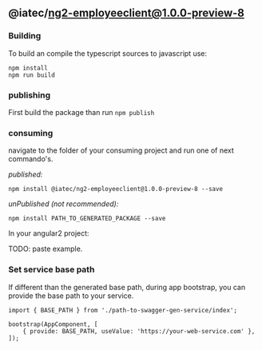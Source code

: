 ## @iatec/ng2-employeeclient@1.0.0-preview-8

### Building

To build an compile the typescript sources to javascript use:
```
npm install
npm run build
```

### publishing

First build the package than run ```npm publish```

### consuming

navigate to the folder of your consuming project and run one of next commando's.

_published:_

```
npm install @iatec/ng2-employeeclient@1.0.0-preview-8 --save
```

_unPublished (not recommended):_

```
npm install PATH_TO_GENERATED_PACKAGE --save
```

In your angular2 project:

TODO: paste example.

### Set service base path
If different than the generated base path, during app bootstrap, you can provide the base path to your service. 

```
import { BASE_PATH } from './path-to-swagger-gen-service/index';

bootstrap(AppComponent, [
    { provide: BASE_PATH, useValue: 'https://your-web-service.com' },
]);
```  